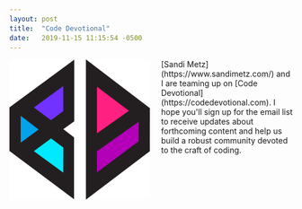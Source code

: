 ```yaml
---
layout: post
title:  "Code Devotional"
date:   2019-11-15 11:15:54 -0500
---
```


<img src="/assets/img/code-devotional-logo-mark-with-lines.png" width="250" height="250" style="float:left; margin-right: 20px;margin-bottom: 20px;"/>
[Sandi Metz](https://www.sandimetz.com/) and I are teaming up on [Code Devotional](https://codedevotional.com). I hope you'll sign up for the email list to receive updates about forthcoming content and help us build a robust community devoted to the craft of coding.
